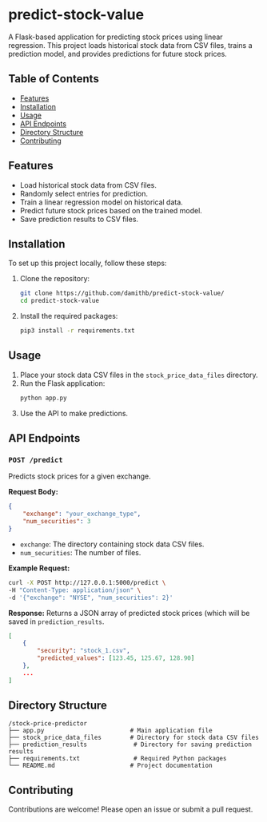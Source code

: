 # predict-stock-value

A Flask-based application for predicting stock prices using linear regression. This project loads historical stock data from CSV files, trains a prediction model, and provides predictions for future stock prices.

## Table of Contents
- [Features](#features)
- [Installation](#installation)
- [Usage](#usage)
- [API Endpoints](#api-endpoints)
- [Directory Structure](#directory-structure)
- [Contributing](#contributing)

## Features
- Load historical stock data from CSV files.
- Randomly select entries for prediction.
- Train a linear regression model on historical data.
- Predict future stock prices based on the trained model.
- Save prediction results to CSV files.

## Installation
To set up this project locally, follow these steps:

1. Clone the repository:
   ```bash
   git clone https://github.com/damithb/predict-stock-value/
   cd predict-stock-value
   ```
2. Install the required packages:
   ```bash
   pip3 install -r requirements.txt
   ```

## Usage
1. Place your stock data CSV files in the `stock_price_data_files` directory.
2. Run the Flask application:
   ```bash
   python app.py
   ```
3. Use the API to make predictions.

## API Endpoints
### `POST /predict`
Predicts stock prices for a given exchange.

**Request Body:**
```json
{
    "exchange": "your_exchange_type",
    "num_securities": 3
}
```

- `exchange`: The directory containing stock data CSV files.
- `num_securities`: The number of files.

**Example Request:**
```bash
curl -X POST http://127.0.0.1:5000/predict \
-H "Content-Type: application/json" \
-d '{"exchange": "NYSE", "num_securities": 2}'
```
**Response:**
Returns a JSON array of predicted stock prices (which will be saved in 
`prediction_results`.
```json
[
    {
        "security": "stock_1.csv",
        "predicted_values": [123.45, 125.67, 128.90]
    },
    ...
]
```

## Directory Structure
```
/stock-price-predictor
├── app.py                        # Main application file
├── stock_price_data_files        # Directory for stock data CSV files
├── prediction_results             # Directory for saving prediction results
├── requirements.txt               # Required Python packages
└── README.md                     # Project documentation
```

## Contributing
Contributions are welcome! Please open an issue or submit a pull request.

